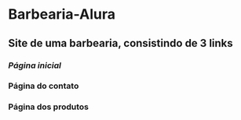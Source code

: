 # Barbearia-Alura 
## Site de uma barbearia, consistindo de 3 links
### <em> Página inicial </em>
### Página do contato
### Página dos produtos
